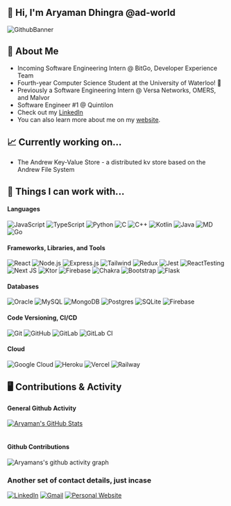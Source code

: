 ## 👋 Hi, I'm Aryaman Dhingra @ad-world
![GithubBanner](https://user-images.githubusercontent.com/67097683/232333938-6a696ef4-d22b-4579-81a2-aa0b56151a66.png)

## 🔎 About Me
* Incoming Software Engineering Intern @ BitGo, Developer Experience Team
* Fourth-year Computer Science Student at the University of Waterloo! 🦆
* Previously a Software Engineering Intern @ Versa Networks, OMERS, and Malvor
* Software Engineer #1 @ Quintilon
* Check out my <a href="https://www.linkedin.com/in/ad-world/">LinkedIn</a>
* You can also learn more about me on my <a href="https://aryaman.dev">website</a>.

## 📈 Currently working on...
* The Andrew Key-Value Store - a distributed kv store based on the Andrew File System


## 🔧 Things I can work with...
#### Languages
![JavaScript](https://img.shields.io/badge/JavaScript-F7DF1E?style=for-the-badge&logo=javascript&logoColor=black)
![TypeScript](https://img.shields.io/badge/TypeScript-007ACC?style=for-the-badge&logo=typescript&logoColor=white)
![Python](https://img.shields.io/badge/Python-3776AB?style=for-the-badge&logo=python&logoColor=white)
![C](https://img.shields.io/badge/c-%2300599C.svg?style=for-the-badge&logo=c&logoColor=white)
![C++](https://img.shields.io/badge/C%2B%2B-00599C?style=for-the-badge&logo=c%2B%2B&logoColor=white)
![Kotlin](https://img.shields.io/badge/kotlin-%237F52FF.svg?style=for-the-badge&logo=kotlin&logoColor=white)
![Java](https://img.shields.io/badge/Java-ED8B00?style=for-the-badge&logo=openjdk&logoColor=white)
![MD](https://img.shields.io/badge/Markdown-000000?style=for-the-badge&logo=markdown&logoColor=white)
![Go](https://img.shields.io/badge/Go-00ADD8?style=for-the-badge&logo=go&logoColor=white)

#### Frameworks, Libraries, and Tools
![React](https://img.shields.io/badge/React-20232A?style=for-the-badge&logo=react&logoColor=61DAFB)
![Node.js](https://img.shields.io/badge/Node.js-43853D?style=for-the-badge&logo=node.js&logoColor=white)
![Express.js](https://img.shields.io/badge/express.js-%23404d59.svg?style=for-the-badge&logo=express&logoColor=%2361DAFB)
![Tailwind](https://img.shields.io/badge/Tailwind_CSS-38B2AC?style=for-the-badge&logo=tailwind-css&logoColor=white)
![Redux](https://img.shields.io/badge/Redux-593D88?style=for-the-badge&logo=redux&logoColor=white)
![Jest](https://img.shields.io/badge/Jest-323330?style=for-the-badge&logo=Jest&logoColor=white)
![ReactTesting](https://img.shields.io/badge/testing%20library-323330?style=for-the-badge&logo=testing-library&logoColor=red)
![Next JS](https://img.shields.io/badge/Next-black?style=for-the-badge&logo=next.js&logoColor=white)
![Ktor](https://img.shields.io/badge/Ktor-756EFF?&style=for-the-badge&logo=Kotlin&logoColor=white)
![Firebase](https://img.shields.io/badge/firebase-%23039BE5.svg?style=for-the-badge&logo=firebase)
![Chakra](https://img.shields.io/badge/chakra-%234ED1C5.svg?style=for-the-badge&logo=chakraui&logoColor=white)
![Bootstrap](https://img.shields.io/badge/bootstrap-%23563D7C.svg?style=for-the-badge&logo=bootstrap&logoColor=white)
![Flask](https://img.shields.io/badge/flask-%23000.svg?style=for-the-badge&logo=flask&logoColor=white)

#### Databases
![Oracle](https://img.shields.io/badge/Oracle-F80000?style=for-the-badge&logo=oracle&logoColor=white)
![MySQL](https://img.shields.io/badge/mysql-%2300f.svg?style=for-the-badge&logo=mysql&logoColor=white)
![MongoDB](https://img.shields.io/badge/MongoDB-%234ea94b.svg?style=for-the-badge&logo=mongodb&logoColor=white)
![Postgres](https://img.shields.io/badge/postgres-%23316192.svg?style=for-the-badge&logo=postgresql&logoColor=white)
![SQLite](https://img.shields.io/badge/sqlite-%2307405e.svg?style=for-the-badge&logo=sqlite&logoColor=white)
![Firebase](https://img.shields.io/badge/Firebase-039BE5?style=for-the-badge&logo=Firebase&logoColor=white)

#### Code Versioning, CI/CD
![Git](https://img.shields.io/badge/git-%23F05033.svg?style=for-the-badge&logo=git&logoColor=white)
![GitHub](https://img.shields.io/badge/github-%23121011.svg?style=for-the-badge&logo=github&logoColor=white)
![GitLab](https://img.shields.io/badge/gitlab-%23181717.svg?style=for-the-badge&logo=gitlab&logoColor=white)
![GitLab CI](https://img.shields.io/badge/gitlab%20ci-%23181717.svg?style=for-the-badge&logo=gitlab&logoColor=white)

#### Cloud 
![Google Cloud](https://img.shields.io/badge/GoogleCloud-%234285F4.svg?style=for-the-badge&logo=google-cloud&logoColor=white)
![Heroku](https://img.shields.io/badge/heroku-%23430098.svg?style=for-the-badge&logo=heroku&logoColor=white)
![Vercel](https://img.shields.io/badge/vercel-%23000000.svg?style=for-the-badge&logo=vercel&logoColor=white)
![Railway](https://img.shields.io/badge/railway-%23000000.svg?style=for-the-badge&logoColor=white)

## 🖥 Contributions & Activity
#### General Github Activity
<a href="https://github.com/ad-world">
  <img align="center" src="https://github-readme-stats.vercel.app/api?username=ad-world&show_icons=true&theme=tokyonight&border_radius=20&cache_seconds=1800" alt="Aryaman's GitHub Stats" />
</a>
<br></br>

<!-- #### Github Streaks
![Aryaman's GitHub stats](https://github-readme-streak-stats.herokuapp.com/?user=ad-world&theme=tokyonight&border_radius=20)
<br></br> -->

#### Github Contributions
![Aryamans's github activity graph](https://github-readme-activity-graph.vercel.app/graph?username=ad-world&theme=tokyo-night&radius=16&hide_border=true) 

### Another set of contact details, just incase
[![LinkedIn](https://img.shields.io/badge/linkedin-%230077B5.svg?style=for-the-badge&logo=linkedin&logoColor=white)](https://www.linkedin.com/in/ad-world/)
[![Gmail](https://img.shields.io/badge/Gmail-D14836?style=for-the-badge&logo=gmail&logoColor=white)](mailto:aryamandhingra@gmail.com)
[![Personal Website](https://img.shields.io/badge/website-000000?style=for-the-badge&logo=About.me&logoColor=white)](https://aryaman.dev)


